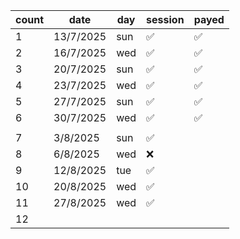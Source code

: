 
| count | date      | day | session | payed |
| ----- | --------- | --- | ------- | ----- |
| 1     | 13/7/2025 | sun | ✅       | ✅     |
| 2     | 16/7/2025 | wed | ✅       | ✅     |
| 3     | 20/7/2025 | sun | ✅       | ✅     |
| 4     | 23/7/2025 | wed | ✅       | ✅     |
| 5     | 27/7/2025 | sun | ✅       | ✅     |
| 6     | 30/7/2025 | wed | ✅       | ✅     |
|       |           |     |         |       |
| 7     | 3/8/2025  | sun | ✅       |       |
| 8     | 6/8/2025  | wed | ❌       |       |
| 9     | 12/8/2025 | tue | ✅       |       |
| 10    | 20/8/2025 | wed | ✅       |       |
| 11    | 27/8/2025 | wed | ✅       |       |
| 12    |           |     |         |       |

